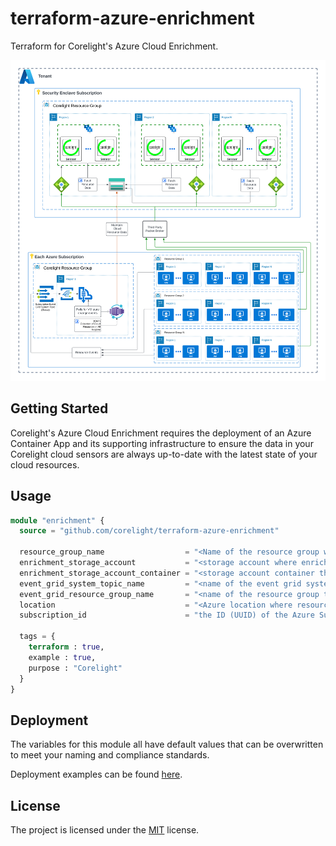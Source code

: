 # terraform-azure-enrichment

Terraform for Corelight's Azure Cloud Enrichment.

<img src="docs/overview.svg" alt="overview">

## Getting Started

Corelight's Azure Cloud Enrichment requires the deployment of an Azure Container App and its
supporting infrastructure to ensure the data in your Corelight cloud sensors are
always up-to-date with the latest state of your cloud resources.

## Usage

```terraform
module "enrichment" {
  source = "github.com/corelight/terraform-azure-enrichment"

  resource_group_name                  = "<Name of the resource group where resources will be deployed>"
  enrichment_storage_account           = "<storage account where enrichment data will be centralized>"
  enrichment_storage_account_container = "<storage account container that will store the cloud resource data>"
  event_grid_system_topic_name         = "<name of the event grid system topic>"
  event_grid_resource_group_name       = "<name of the resource group the event grid system topic is deployed>"
  location                             = "<Azure location where resources will be deployed>"
  subscription_id                      = "the ID (UUID) of the Azure Subscription where resources will be deployed>"

  tags = {
    terraform : true,
    example : true,
    purpose : "Corelight"
  }
}
```

## Deployment

The variables for this module all have default values that can be overwritten
to meet your naming and compliance standards.

Deployment examples can be found [here][].

[here]: https://github.com/corelight/corelight-cloud/tree/main/terraform/azure-cloud-enrichment

## License

The project is licensed under the [MIT][] license.

[MIT]: LICENSE
